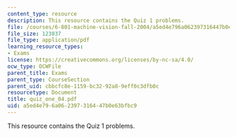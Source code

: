 ```yaml
---
content_type: resource
description: This resource contains the Quiz 1 problems.
file: /courses/6-801-machine-vision-fall-2004/a5ed4e796a062397316447b0e63bfbc9_quiz_one_04.pdf
file_size: 123037
file_type: application/pdf
learning_resource_types:
- Exams
license: https://creativecommons.org/licenses/by-nc-sa/4.0/
ocw_type: OCWFile
parent_title: Exams
parent_type: CourseSection
parent_uid: cbbcfc8e-1159-bc32-92a8-9eff0c3dfb0c
resourcetype: Document
title: quiz_one_04.pdf
uid: a5ed4e79-6a06-2397-3164-47b0e63bfbc9
---
```

This resource contains the Quiz 1 problems.